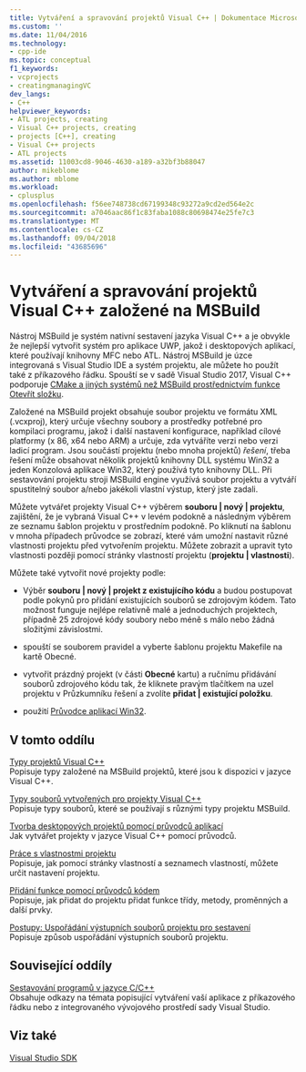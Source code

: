 ```yaml
---
title: Vytváření a spravování projektů Visual C++ | Dokumentace Microsoftu
ms.custom: ''
ms.date: 11/04/2016
ms.technology:
- cpp-ide
ms.topic: conceptual
f1_keywords:
- vcprojects
- creatingmanagingVC
dev_langs:
- C++
helpviewer_keywords:
- ATL projects, creating
- Visual C++ projects, creating
- projects [C++], creating
- Visual C++ projects
- ATL projects
ms.assetid: 11003cd8-9046-4630-a189-a32bf3b88047
author: mikeblome
ms.author: mblome
ms.workload:
- cplusplus
ms.openlocfilehash: f56ee748738cd67199348c93272a9cd2ed564e2c
ms.sourcegitcommit: a7046aac86f1c83faba1088c80698474e25fe7c3
ms.translationtype: MT
ms.contentlocale: cs-CZ
ms.lasthandoff: 09/04/2018
ms.locfileid: "43685696"
---
```

# <a name="creating-and-managing-msbuild-based-visual-c-projects"></a>Vytváření a spravování projektů Visual C++ založené na MSBuild
Nástroj MSBuild je systém nativní sestavení jazyka Visual C++ a je obvykle že nejlepší vytvořit systém pro aplikace UWP, jakož i desktopových aplikací, které používají knihovny MFC nebo ATL. Nástroj MSBuild je úzce integrovaná s Visual Studio IDE a systém projektu, ale můžete ho použít také z příkazového řádku. Spouští se v sadě Visual Studio 2017, Visual C++ podporuje [CMake a jiných systémů než MSBuild prostřednictvím funkce Otevřít složku](non-msbuild-projects.md).

Založené na MSBuild projekt obsahuje soubor projektu ve formátu XML (.vcxproj), který určuje všechny soubory a prostředky potřebné pro kompilaci programu, jakož i další nastavení konfigurace, například cílové platformy (x 86, x64 nebo ARM) a určuje, zda vytváříte verzi nebo verzi ladicí program. Jsou součástí projektu (nebo mnoha projektů) *řešení*, třeba řešení může obsahovat několik projektů knihovny DLL systému Win32 a jeden Konzolová aplikace Win32, který používá tyto knihovny DLL. Při sestavování projektu stroji MSBuild engine využívá soubor projektu a vytváří spustitelný soubor a/nebo jakékoli vlastní výstup, který jste zadali.

Můžete vytvářet projekty Visual C++ výběrem **souboru &#124; nový &#124; projektu**, zajištění, že je vybraná Visual C++ v levém podokně a následným výběrem ze seznamu šablon projektu v prostředním podokně. Po kliknutí na šablonu v mnoha případech průvodce se zobrazí, které vám umožní nastavit různé vlastnosti projektu před vytvořením projektu. Můžete zobrazit a upravit tyto vlastnosti později pomocí stránky vlastností projektu (**projektu &#124; vlastnosti**).  
  
 Můžete také vytvořit nové projekty podle:  
  
-   Výběr **souboru &#124; nový &#124; projekt z existujícího kódu** a budou postupovat podle pokynů pro přidání existujících souborů se zdrojovým kódem. Tato možnost funguje nejlépe relativně malé a jednoduchých projektech, případně 25 zdrojové kódy soubory nebo méně s málo nebo žádná složitými závislostmi.  
  
-   spouští se souborem pravidel a vyberte šablonu projektu Makefile na kartě Obecné.  
  
-   vytvořit prázdný projekt (v části **Obecné** kartu) a ručnímu přidávání souborů zdrojového kódu tak, že kliknete pravým tlačítkem na uzel projektu v Průzkumníku řešení a zvolíte **přidat &#124; existující položku**.  
  
-   použití [Průvodce aplikací Win32](../windows/win32-application-wizard.md).  
  
## <a name="in-this-section"></a>V tomto oddílu  
 [Typy projektů Visual C++](../ide/visual-cpp-project-types.md)  
 Popisuje typy založené na MSBuild projektů, které jsou k dispozici v jazyce Visual C++.  
  
 [Typy souborů vytvořených pro projekty Visual C++](../ide/file-types-created-for-visual-cpp-projects.md)  
 Popisuje typy souborů, které se používají s různými typy projektu MSBuild.  
  
 [Tvorba desktopových projektů pomocí průvodců aplikací](../ide/creating-desktop-projects-by-using-application-wizards.md)  
 Jak vytvářet projekty v jazyce Visual C++ pomocí průvodců.  
  
 [Práce s vlastnostmi projektu](../ide/working-with-project-properties.md)  
 Popisuje, jak pomocí stránky vlastností a seznamech vlastností, můžete určit nastavení projektu.  
  
 [Přidání funkce pomocí průvodců kódem](../ide/adding-functionality-with-code-wizards-cpp.md)  
 Popisuje, jak přidat do projektu přidat funkce třídy, metody, proměnných a další prvky.  
  
 [Postupy: Uspořádání výstupních souborů projektu pro sestavení](../ide/how-to-organize-project-output-files-for-builds.md)  
 Popisuje způsob uspořádání výstupních souborů projektu.  
  
## <a name="related-sections"></a>Související oddíly  
 [Sestavování programů v jazyce C/C++](../build/building-c-cpp-programs.md)  
 Obsahuje odkazy na témata popisující vytváření vaší aplikace z příkazového řádku nebo z integrovaného vývojového prostředí sady Visual Studio.  
  
## <a name="see-also"></a>Viz také  
 [Visual Studio SDK](https://msdn.microsoft.com/vstudio/extend)
